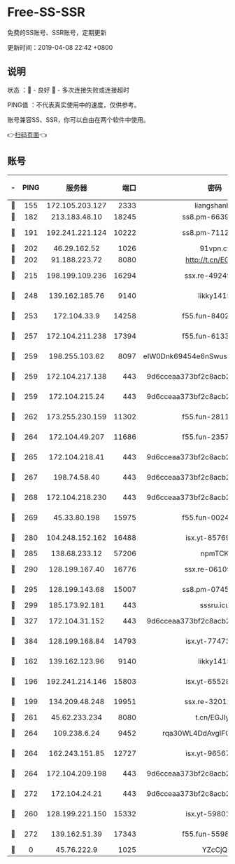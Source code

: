 # Free-SS-SSR

免费的SS账号、SSR账号，定期更新

更新时间：2019-04-08 22:42 +0800

## 说明

状态     ：🙂 - 良好 🙁 - 多次连接失败或连接超时

PING值   ：不代表真实使用中的速度，仅供参考。

账号兼容SS、SSR，你可以自由在两个软件中使用。

👉[扫码页面](https://liesauer.github.io/Free-SS-SSR/)👈

## 账号

|-|PING|服务器|端口|密码|加密方式|区域|
|:----:|:----:|:-----:|-----:|:----:|:----:|:----:|
|🙂|155|172.105.203.127|2333|liangshanbo|chacha20|JP|
|🙂|182|213.183.48.10|18245|ss8.pm-66393929|rc4-md5|RU|
|🙂|191|192.241.221.124|10222|ss8.pm-71123856|aes-256-cfb|US|
|🙂|202|46.29.162.52|1026|91vpn.cf|rc4-md5|RU|
|🙂|202|91.188.223.72|8080|http://t.cn/EGJIyrl|rc4-md5|RU|
|🙂|215|198.199.109.236|16294|ssx.re-49249273|aes-256-cfb|US|
|🙂|248|139.162.185.76|9140|likky1415|aes-256-cfb|DE|
|🙂|253|172.104.33.9|14258|f55.fun-84028814|aes-256-cfb|SG|
|🙂|257|172.104.211.238|17394|f55.fun-61332422|aes-256-cfb|US|
|🙂|259|198.255.103.62|8097|eIW0Dnk69454e6nSwuspv9DmS201tQ0D|aes-256-cfb|US|
|🙂|259|172.104.217.138|443|9d6cceaa373bf2c8acb22e60b6a58be6|aes-256-cfb|US|
|🙂|259|172.104.215.24|443|9d6cceaa373bf2c8acb22e60b6a58be6|aes-256-cfb|US|
|🙂|262|173.255.230.159|11302|f55.fun-28114209|aes-256-cfb|US|
|🙂|264|172.104.49.207|11686|f55.fun-23572783|aes-256-cfb|SG|
|🙂|265|172.104.218.41|443|9d6cceaa373bf2c8acb22e60b6a58be6|aes-256-cfb|US|
|🙂|267|198.74.58.40|443|9d6cceaa373bf2c8acb22e60b6a58be6|aes-256-cfb|US|
|🙂|268|172.104.218.230|443|9d6cceaa373bf2c8acb22e60b6a58be6|aes-256-cfb|US|
|🙂|269|45.33.80.198|15975|f55.fun-00246123|aes-256-cfb|US|
|🙂|280|104.248.152.162|16488|isx.yt-85769451|aes-256-cfb|SG|
|🙂|285|138.68.233.12|57206|npmTCK|rc4-md5|US|
|🙂|290|128.199.167.40|16776|ssx.re-06109794|aes-256-cfb|SG|
|🙂|295|128.199.143.68|15007|ss8.pm-07458525|aes-256-cfb|SG|
|🙂|299|185.173.92.181|443|sssru.icu|rc4-md5|RU|
|🙂|327|172.104.31.152|443|9d6cceaa373bf2c8acb22e60b6a58be6|aes-256-cfb|US|
|🙂|384|128.199.168.84|14793|isx.yt-77473407|aes-256-cfb|SG|
|🙂|162|139.162.123.96|9140|likky1415|aes-256-cfb|JP|
|🙂|196|192.241.214.146|15803|isx.yt-65528356|aes-256-cfb|US|
|🙂|199|134.209.48.248|19951|ssx.re-32012772|aes-256-cfb|US|
|🙂|261|45.62.233.234|8080|t.cn/EGJIyrl|rc4-md5|CA|
|🙂|264|109.238.6.24|9452|rqa30WL4DdAvgIFG6Fs3znzTa|aes-256-cfb|FR|
|🙂|264|162.243.151.85|12727|isx.yt-96567464|aes-256-cfb|US|
|🙂|264|172.104.209.198|443|9d6cceaa373bf2c8acb22e60b6a58be6|aes-256-cfb|US|
|🙂|272|172.104.24.21|443|9d6cceaa373bf2c8acb22e60b6a58be6|aes-256-cfb|US|
|🙁|260|128.199.221.150|15332|isx.yt-59801351|aes-256-cfb|SG|
|🙁|272|139.162.51.39|17343|f55.fun-55982409|aes-256-cfb|SG|
|🙁|0|45.76.222.9|1025|YZcCjQ|rc4-md5|JP|
